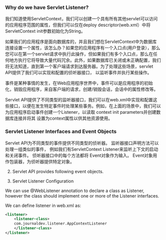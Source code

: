 ### Why do we have Servlet Listener?

我们知道使用ServletContext，我们可以创建一个具有所有其他servlet可以访问的应用程序范围的属性，但我们可以仅在deploy descriptor(web.xml）中将ServletContext init参数初始化为String。

如果我们的应用程序是面向数据库的，并且我们想在ServletContext中为数据库连接设置一个属性，该怎么办？如果您的应用程序有一个入口点(用户登录），那么您可以在第一个servlet请求中执行此操作，但如果我们有多个入口点，那么在任何地方执行它将导致大量代码冗余。此外，如果数据库已关闭或未正确配置，我们将无法知道，直到第一个客户端请求到达服务器。为了处理这些场景，servlet API提供了我们可以实现和配置的侦听器接口，
以监听事件并执行某些操作。

事件是某种事情的发生，在Web应用程序世界中，事件可以是应用程序的初始化，销毁应用程序，来自客户端的请求，创建/销毁会话，会话中的属性修改等。

Servlet API提供了不同类型的监听器接口，我们可以在web.xml中实现和配置这些接口，以便在发生特定事件时处理某些事务。例如，在上面的场景中，我们可以为应用程序启动事件创建一个Listener，以读取 context init parameters并创建数据库连接并将其
 设置为context属性以供其他资源使用。

### Servlet Listener Interfaces and Event Objects

Servlet API为不同类型的事件提供不同类型的侦听器。 监听器接口声明方法可以处理一组类似的事件，
例如我们有ServletContext Listener来监听上下文的启动和关闭事件。 侦听器接口中的每个方法都将
Event对象作为输入。 Event对象用作包装器，为侦听器提供特定对象。

2. Servlet API provides following event objects.

3. Servlet Listener Configuration

We can use @WebListener annotation to declare a class as Listener,
however the class should implement one or more of the Listener interfaces.

We can define listener in web.xml as:

```xml
<listener>
    <listener-class>
    com.journaldev.listener.AppContextListener
    </listener-class>
</listener>
```
